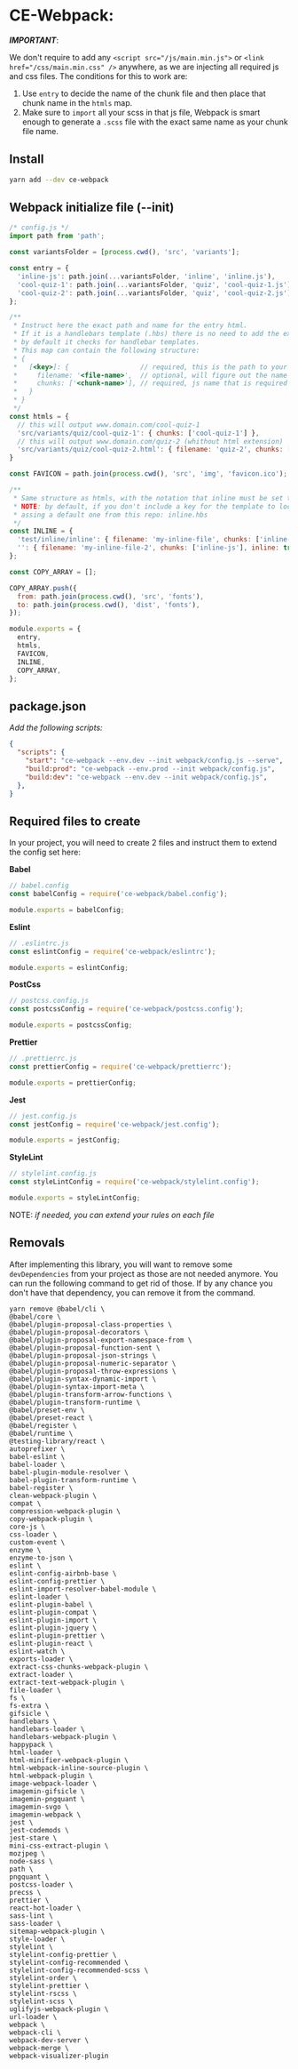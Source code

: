 # CE-Webpack:

***IMPORTANT***:

We don't require to add any `<script src="/js/main.min.js">` or `<link href="/css/main.min.css" />` anywhere, as we are injecting all required js and css files. The conditions for this to work are:

1. Use `entry` to decide the name of the chunk file and then place that chunk name in the `htmls` map.
2. Make sure to `import` all your scss in that js file, Webpack is smart enough to generate a `.scss` file with the exact same name as your chunk file name.


## Install
```bash
yarn add --dev ce-webpack
````



## Webpack initialize file (--init)
```js
/* config.js */
import path from 'path';

const variantsFolder = [process.cwd(), 'src', 'variants'];

const entry = {
  'inline-js': path.join(...variantsFolder, 'inline', 'inline.js'),
  'cool-quiz-1': path.join(...variantsFolder, 'quiz', 'cool-quiz-1.js'),
  'cool-quiz-2': path.join(...variantsFolder, 'quiz', 'cool-quiz-2.js'),
};

/**
 * Instruct here the exact path and name for the entry html.
 * If it is a handlebars template (.hbs) there is no need to add the extension,
 * by default it checks for handlebar templates.
 * This map can contain the following structure:
 * {
 *   [<key>]: {                  // required, this is the path to your html/htm/hbs file.
 *     filename: '<file-name>',  // optional, will figure out the name via the key.
 *     chunks: ['<chunk-name>'], // required, js name that is required for this page.
 *   }
 * }
 */
const htmls = {
  // this will output www.domain.com/cool-quiz-1
  'src/variants/quiz/cool-quiz-1': { chunks: ['cool-quiz-1'] },
  // this will output www.domain.com/quiz-2 (whithout html extension)
  'src/variants/quiz/cool-quiz-2.html': { filename: 'quiz-2', chunks: ['cool-quiz-2'] },
}

const FAVICON = path.join(process.cwd(), 'src', 'img', 'favicon.ico');

/**
 * Same structure as htmls, with the notation that inline must be set to `true`
 * NOTE: by default, if you don't include a key for the template to locate, it will
 * assing a default one from this repo: inline.hbs
 */
const INLINE = {
  'test/inline/inline': { filename: 'my-inline-file', chunks: ['inline-js'], inline: true },
  '': { filename: 'my-inline-file-2', chunks: ['inline-js'], inline: true },
};

const COPY_ARRAY = [];

COPY_ARRAY.push({
  from: path.join(process.cwd(), 'src', 'fonts'),
  to: path.join(process.cwd(), 'dist', 'fonts'),
});

module.exports = {
  entry,
  htmls,
  FAVICON,
  INLINE,
  COPY_ARRAY,
};
```


## package.json

*Add the following scripts:*

```json
{
  "scripts": {
    "start": "ce-webpack --env.dev --init webpack/config.js --serve",
    "build:prod": "ce-webpack --env.prod --init webpack/config.js",
    "build:dev": "ce-webpack --env.dev --init webpack/config.js",
  },
}
```

## Required files to create
In your project, you will need to create 2 files and instruct them to extend the config set here:

**Babel**
```js
// babel.config
const babelConfig = require('ce-webpack/babel.config');

module.exports = babelConfig;
```

**Eslint**
```js
// .eslintrc.js
const eslintConfig = require('ce-webpack/eslintrc');

module.exports = eslintConfig;
```

**PostCss**
```js
// postcss.config.js
const postcssConfig = require('ce-webpack/postcss.config');

module.exports = postcssConfig;
```

**Prettier**
```js
// .prettierrc.js
const prettierConfig = require('ce-webpack/prettierrc');

module.exports = prettierConfig;
```

**Jest**
```js
// jest.config.js
const jestConfig = require('ce-webpack/jest.config');

module.exports = jestConfig;
```

**StyleLint**
```js
// stylelint.config.js
const styleLintConfig = require('ce-webpack/stylelint.config');

module.exports = styleLintConfig;
```

NOTE: *if needed, you can extend your rules on each file*


## Removals

After implementing this library, you will want to remove some `devDependencies` from your project as those are not needed anymore. You can run the following command to get rid of those. If by any chance you don't have that dependency, you can remove it from the command.
```
yarn remove @babel/cli \
@babel/core \
@babel/plugin-proposal-class-properties \
@babel/plugin-proposal-decorators \
@babel/plugin-proposal-export-namespace-from \
@babel/plugin-proposal-function-sent \
@babel/plugin-proposal-json-strings \
@babel/plugin-proposal-numeric-separator \
@babel/plugin-proposal-throw-expressions \
@babel/plugin-syntax-dynamic-import \
@babel/plugin-syntax-import-meta \
@babel/plugin-transform-arrow-functions \
@babel/plugin-transform-runtime \
@babel/preset-env \
@babel/preset-react \
@babel/register \
@babel/runtime \
@testing-library/react \
autoprefixer \
babel-eslint \
babel-loader \
babel-plugin-module-resolver \
babel-plugin-transform-runtime \
babel-register \
clean-webpack-plugin \
compat \
compression-webpack-plugin \
copy-webpack-plugin \
core-js \
css-loader \
custom-event \
enzyme \
enzyme-to-json \
eslint \
eslint-config-airbnb-base \
eslint-config-prettier \
eslint-import-resolver-babel-module \
eslint-loader \
eslint-plugin-babel \
eslint-plugin-compat \
eslint-plugin-import \
eslint-plugin-jquery \
eslint-plugin-prettier \
eslint-plugin-react \
eslint-watch \
exports-loader \
extract-css-chunks-webpack-plugin \
extract-loader \
extract-text-webpack-plugin \
file-loader \
fs \
fs-extra \
gifsicle \
handlebars \
handlebars-loader \
handlebars-webpack-plugin \
happypack \
html-loader \
html-minifier-webpack-plugin \
html-webpack-inline-source-plugin \
html-webpack-plugin \
image-webpack-loader \
imagemin-gifsicle \
imagemin-pngquant \
imagemin-svgo \
imagemin-webpack \
jest \
jest-codemods \
jest-stare \
mini-css-extract-plugin \
mozjpeg \
node-sass \
path \
pngquant \
postcss-loader \
precss \
prettier \
react-hot-loader \
sass-lint \
sass-loader \
sitemap-webpack-plugin \
style-loader \
stylelint \
stylelint-config-prettier \
stylelint-config-recommended \
stylelint-config-recommended-scss \
stylelint-order \
stylelint-prettier \
stylelint-rscss \
stylelint-scss \
uglifyjs-webpack-plugin \
url-loader \
webpack \
webpack-cli \
webpack-dev-server \
webpack-merge \
webpack-visualizer-plugin
```
